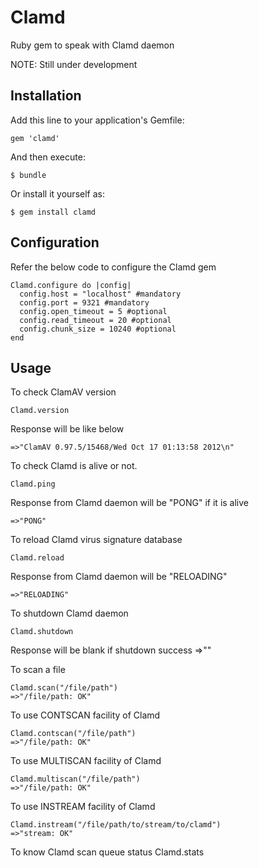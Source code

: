 # Clamd

Ruby gem to speak with Clamd daemon

NOTE: Still under development

## Installation

Add this line to your application's Gemfile:

    gem 'clamd'

And then execute:

    $ bundle

Or install it yourself as:

    $ gem install clamd

## Configuration

Refer the below code to configure the Clamd gem
    
    Clamd.configure do |config|
      config.host = "localhost" #mandatory
      config.port = 9321 #mandatory
      config.open_timeout = 5 #optional
      config.read_timeout = 20 #optional
      config.chunk_size = 10240 #optional
    end  

## Usage

To check ClamAV version

    Clamd.version

Response will be like below

    =>"ClamAV 0.97.5/15468/Wed Oct 17 01:13:58 2012\n"

To check Clamd is alive or not.

    Clamd.ping

Response from Clamd daemon will be "PONG" if it is alive

    =>"PONG"

To reload Clamd virus signature database

    Clamd.reload

Response from Clamd daemon will be "RELOADING"

    =>"RELOADING"

To shutdown Clamd daemon

    Clamd.shutdown

Response will be blank if shutdown success
    =>""

To scan a file

    Clamd.scan("/file/path")
    =>"/file/path: OK"

To use CONTSCAN facility of Clamd

    Clamd.contscan("/file/path")
    =>"/file/path: OK"

To use MULTISCAN facility of Clamd

    Clamd.multiscan("/file/path")
    =>"/file/path: OK"

To use INSTREAM facility of Clamd

    Clamd.instream("/file/path/to/stream/to/clamd")
    =>"stream: OK"
    
To know Clamd scan queue status
    Clamd.stats
